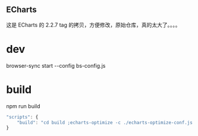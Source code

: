 ECharts
------

这是 ECharts 的 2.2.7 tag 的拷贝，方便修改，原始仓库，真的太大了。。。。


# dev

browser-sync start --config bs-config.js

# build 

npm run build 

```js
"scripts": {
    "build": "cd build ;echarts-optimize -c ./echarts-optimize-conf.js -o ./"
}
```
